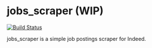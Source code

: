 # jobs_scraper (WIP)


[![Build Status](https://travis-ci.com/vittoriotriassi/jobs_scraper.svg?branch=master)](https://travis-ci.com/vittoriotriassi/jobs_scraper)

jobs_scraper is a simple job postings scraper for Indeed.
